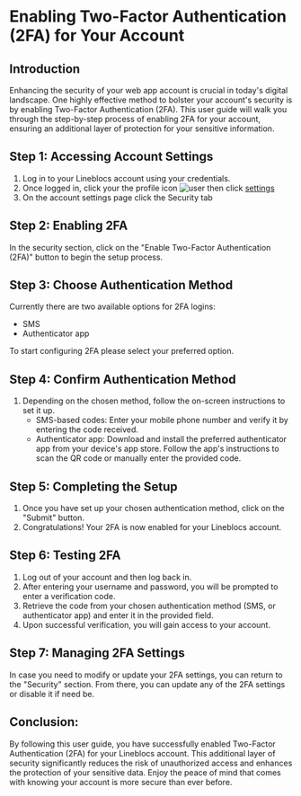 # Enabling Two-Factor Authentication (2FA) for Your Account

## Introduction

Enhancing the security of your web app account is crucial in today's digital landscape. One highly effective method to bolster your account's security is by enabling Two-Factor Authentication (2FA). This user guide will walk you through the step-by-step process of enabling 2FA for your account, ensuring an additional layer of protection for your sensitive information.

## Step 1: Accessing Account Settings

1. Log in to your Lineblocs account using your credentials.
2. Once logged in, click your the profile icon ![user](/img/frontend/docs/shared/user.png) then click [settings](https://lineblocs.com/#/dashboard/settings)
3. On the account settings page click the Security tab

## Step 2: Enabling 2FA

In the security section, click on the "Enable Two-Factor Authentication (2FA)" button to begin the setup process.

## Step 3: Choose Authentication Method

Currently there are two available options for 2FA logins:

- SMS
- Authenticator app

To start configuring 2FA please select your preferred option.

## Step 4: Confirm Authentication Method

1. Depending on the chosen method, follow the on-screen instructions to set it up.
   - SMS-based codes: Enter your mobile phone number and verify it by entering the code received.
   - Authenticator app: Download and install the preferred authenticator app from your device's app store. Follow the app's instructions to scan the QR code or manually enter the provided code.

## Step 5: Completing the Setup

1. Once you have set up your chosen authentication method, click on the "Submit" button.
2. Congratulations! Your 2FA is now enabled for your Lineblocs account.

## Step 6: Testing 2FA
1. Log out of your account and then log back in.
2. After entering your username and password, you will be prompted to enter a verification code.
3. Retrieve the code from your chosen authentication method (SMS, or authenticator app) and enter it in the provided field.
4. Upon successful verification, you will gain access to your account.

## Step 7: Managing 2FA Settings

In case you need to modify or update your 2FA settings, you can return to the "Security" section. From there, you can update any of the 2FA settings or disable it if need be.

## Conclusion:
By following this user guide, you have successfully enabled Two-Factor Authentication (2FA) for your Lineblocs account. This additional layer of security significantly reduces the risk of unauthorized access and enhances the protection of your sensitive data. Enjoy the peace of mind that comes with knowing your account is more secure than ever before.